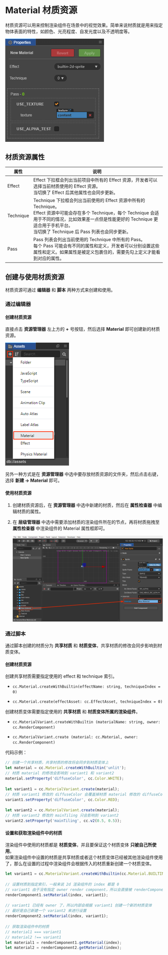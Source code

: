 # Material 材质资源

材质资源可以用来控制渲染组件在场景中的视觉效果。简单来说材质就是用来指定物体表面的特性，如颜色、光亮程度、自发光度以及不透明度等。

![Material](./material/material.png)

## 材质资源属性

| 属性       | 说明             |
| --------- | ---------------- |
| Effect    | Effect 下拉框会列出当前项目中所有的 Effect 资源，开发者可以选择当前材质使用的 Effect 资源。<br>当切换了 Effect 后其他属性也会同步更新。|
| Technique | Technique 下拉框会列出当前使用的 Effect 资源中所有的 Technique。<br>Effect 资源中可能会存在多个 Technique，每个 Technique 会适用于不同的情况，比如效果差一点但是性能更好的 Technique 更适合用于手机平台。<br>当切换了 Technique 后 Pass 列表也会同步更新。 |
| Pass      | Pass 列表会列出当前使用的 Technique 中所有的 Pass。<br>每个 Pass 可能会有不同的属性和定义，开发者可以分别设置这些属性和定义。如果属性是被定义包裹住的，需要先勾上定义才能看到对应的属性。 |

## 创建与使用材质资源

材质资源可通过 **编辑器** 和 **脚本** 两种方式来创建和使用。

### 通过编辑器

#### 创建材质资源

直接点击 **资源管理器** 左上方的 **+** 号按钮，然后选择 **Material** 即可创建新的材质资源。

![](./material/create-material.png)

另外一种方式是在 **资源管理器** 中选中要存放材质资源的文件夹，然后点击右键，选择 **新建 -> Material** 即可。

#### 使用材质资源

1. 创建材质资源后，在 **资源管理器** 中选中新建的材质，然后在 **属性检查器** 中编辑材质的属性。
2. 在 **层级管理器** 中选中需要添加材质的渲染组件所在的节点，再将材质拖拽至 **属性检查器** 中渲染组件的 Material 属性框即可。

    ![](./material/set-material.png)

### 通过脚本

通过脚本创建的材质分为 **共享材质** 和 **材质变体**，共享材质的修改会同步影响到材质变体。

#### 创建材质资源

创建共享材质需要指定使用的 effect 和 technique 索引。

- `cc.Material.createWithBuiltin(effectName: string, techniqueIndex = 0)`

- `cc.Material.create(effectAsset: cc.EffectAsset, techniqueIndex = 0)`

创建材质变体需要指定使用的 **共享材质** 和 **材质变体所属的渲染组件**。

- `cc.MaterialVariant.createWithBuiltin (materialName: string, owner: cc.RenderComponent)`
  
- `cc.MaterialVariant.create (material: cc.Material, owner: cc.RenderComponent)`

代码示例：

```js
// 创建一个共享材质，共享材质的修改将会同步到材质变体上
let material = cc.Material.createWithBuiltin('unlit');
// 材质 material 的修改会影响到 variant1 和 variant2
material.setProperty('diffuseColor', cc.Color.WHITE);

let variant1 = cc.MaterialVariant.create(material);
// 材质 variant1 修改的 diffuseColor 会覆盖掉材质 material 修改的 diffuseColor
variant1.setProperty('diffuseColor', cc.Color.RED);

let variant2 = cc.MaterialVariant.create(material);
// 材质 variant2 修改的 mainTiling 只会影响到 variant2
variant2.setProperty('mainTiling', cc.v2(0.5, 0.5));
```

#### 设置和获取渲染组件中的材质

渲染组件中使用的材质都是 **材质变体**，并且要保证这个材质变体 **只被自己所使用**。<br>
如果渲染组件中设置的材质是共享材质或者这个材质变体已经被其他渲染组件使用了，那么在设置的过程中渲染组件会根据传入的材质重新创建一个材质变体。

```js
let variant1 = cc.MaterialVariant.createWithBuiltin(cc.Material.BUILTIN_NAME.SPRITE);

// 设置材质到指定索引，一般来说 2d 渲染组件的 index 都是 0
// variant1 由于没有指定 owner render component，所以会直接被 renderComponent1 使用并且设置 owner 为 renderComponent1
renderComponent1.setMaterial(index, variant1);

// variant1 已经有 owner 了，所以内部会根据 variant1 创建一个新的材质变体
// 最好是自己新建一个 variant2 来进行设置
renderComponent2.setMaterial(index, variant1);

// 获取渲染组件中的材质
// material1 === variant1
// material2 !== variant1
let material1 = renderComponent1.getMaterial(index);
let material2 = renderComponent2.getMaterial(index);
```
